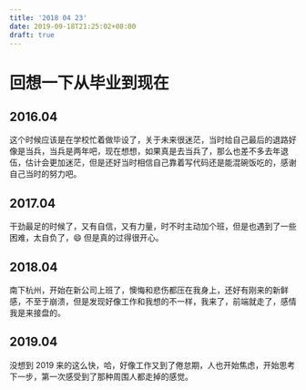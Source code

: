 ```yaml
---
title: '2018 04 23'
date: 2019-09-18T21:25:02+08:00
draft: true
---
```


# 回想一下从毕业到现在

## 2016.04

这个时候应该是在学校忙着做毕设了，关于未来很迷茫，当时给自己最后的退路好像是当兵，当兵是两年吧，现在想想，如果真是去当兵了，那么也差不多去年退伍，估计会更加迷茫，但是还好当时相信自己靠着写代码还是能混碗饭吃的，感谢自己当时的努力吧。

## 2017.04

干劲最足的时候了，又有自信，又有力量，时不时主动加个班，但是也遇到了一些困难，太自负了，😄 但是真的过得很开心。

## 2018.04

南下杭州，开始在新公司上班了，懊悔和悲伤都压在我身上，还好有刚来的新鲜感，不至于崩溃，但是发现好像工作和我想的不一样，我来了，前端就走了，感情我是来接盘的。

## 2019.04

没想到 2019 来的这么快，哈，好像工作又到了倦怠期，人也开始焦虑，开始思考下一步，第一次感受到了那种周围人都走掉的感觉。
